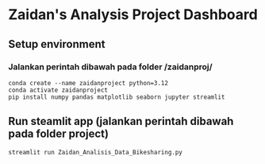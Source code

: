 # Zaidan's Analysis Project Dashboard

## Setup environment

### Jalankan perintah dibawah pada folder /zaidanproj/
```
conda create --name zaidanproject python=3.12
conda activate zaidanproject
pip install numpy pandas matplotlib seaborn jupyter streamlit
```

## Run steamlit app (jalankan perintah dibawah pada folder project)
```
streamlit run Zaidan_Analisis_Data_Bikesharing.py
```

